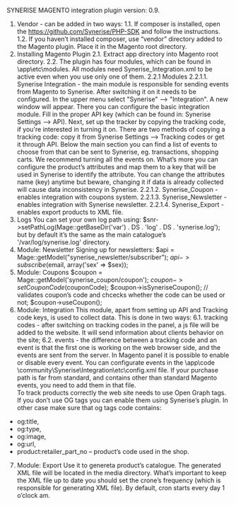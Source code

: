 SYNERISE MAGENTO integration plugin version: 0.9.
1. Vendor - can be added in two ways:
   1.1. If composer is installed, open the https://github.com/Synerise/PHP-SDK and follow the instructions. 
   1.2. If you haven’t installed composer, use “vendor” directory added to the Magento plugin. Place it in the Magento root directory.  
2. Installing Magento Plugin 
   2.1. Extract app directory into Magento root directory. 
   2.2. The plugin has four modules, which can be found in \app\etc\modules. All modules need Synerise_Integration.xml to be active even when you use only one of them. 
      2.2.1 Modules 
         2.2.1.1. Synerise Integration - the main module is responsible for sending events from Magento to Synerise. After switching it on it needs to be configured. In the upper menu select "Synerise" --> "Integration". A new window will appear. There you can configure the basic integration module. Fill in the proper API key (which can be found in: Synerise Settings --> API). Next, set up the tracker by copying the tracking code, if you're interested in turning it on. There are two methods of copying a tracking code: copy it from Synerise Settings --> Tracking codes or get it through API.  Below the main section you can find a list of events to choose from that can be sent to Synerise, eg. transactions, shopping carts. We recommend turning all the events on. What’s more you can configure the product’s attributes and map them to a key that will be used in Synerise to identify the attribute. You can change the attributes name (key) anytime but beware, changing it if data is already collected will cause data inconsistency in Synerise. 
         2.2.1.2. Synerise_Coupon - enables integration with coupons system. 
         2.2.1.3. Synerise_Newsletter - enables integration with Synerise newsletter. 
         2.2.1.4. Synerise_Export - enables export products to XML file. 
3. Logs
You can set your own log path using: $snr->setPathLog(Mage::getBaseDir('var') . DS . 'log' . DS . 'synerise.log'); but by default it’s the same as the main catalogue’s
 '/var/log/synerise.log' directory.
4. Module: Newsletter 
Signing up for newsletters: $api = Mage::getModel("synerise_newsletter/subscriber"); $api->subscribe($email, array('sex' => $sex));  
5. Module: Coupons 
$coupon = Mage::getModel('synerise_coupon/coupon');
$coupon->setCouponCode($couponCode); 
$coupon->isSyneriseCoupon(); // validates coupon’s code and chcecks whether the code can be used or not; 
$coupon->useCoupon();
6. Module: Integration 
This module, apart from setting up API and Tracking code keys, is used to collect data. This is done in two ways: 
   6.1. tracking codes - after switching on tracking codes in the panel, a js file will be added to the website. It will send information about clients behavior on the site; 
   6.2. events - the difference between a tracking code and an event is that the first one is working on the web browser side, and the events are sent from the server. In Magento panel it is possible to enable or disable every event. You can configurate events in the  \app\code \community\Synerise\Integration\etc\config.xml file. If your purchase path is far from standard, and contains other than standard Magento events, you need to add them in that file.  
To track products correctly the web site needs to use Open Graph tags. If you don’t use OG tags you can enable them using Synerise’s plugin. In other case make sure that og tags code contains: 
* og:title,
* og:type,
* og:image,
* og:url,
* product:retailer_part_no – product’s code used in the shop.
7. Module: Export 
Use it to genereta product’s catalogue. The generated XML file will be located in the media directory. What’s important to keep the XML file up to date you should set the crone’s frequency (which is responsible for generating XML file). By default, cron starts every day 1 o’clock am.
